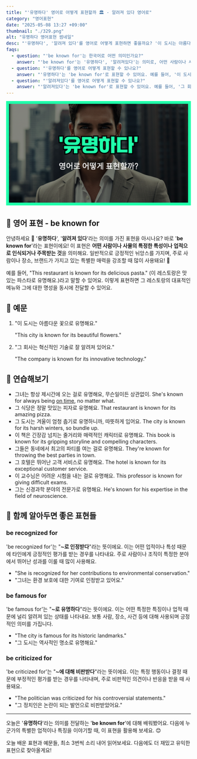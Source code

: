 ```yaml
---
title: "'유명하다' 영어로 어떻게 표현할까 🏛️ - 알려져 있다 영어로"
category: "영어표현"
date: "2025-05-08 13:27 +09:00"
thumbnail: "./329.png"
alt: "유명하다 영어표현 썸네일"
desc: "'유명하다', '알려져 있다'를 영어로 어떻게 표현하면 좋을까요? '이 도시는 아름다운 꽃으로 유명해요.', '그 회사는 혁신적인 기술로 잘 알려져 있어요.' 등을 영어로 표현하는 법을 배워봅시다. 다양한 예문을 통해서 연습하고 본인의 표현으로 만들어 보세요."
faqs:
  - question: "'be known for'는 한국어로 어떤 의미인가요?"
    answer: "'be known for'는 '유명하다', '알려져있다'는 의미로, 어떤 사람이나 사물의 특정한 특성이나 업적으로 인식되거나 주목받는 것을 나타내요."
  - question: "'유명하다'를 영어로 어떻게 표현할 수 있나요?"
    answer: "'유명하다'는 'be known for'로 표현할 수 있어요. 예를 들어, '이 도시는 아름다운 꽃으로 유명해요'는 'This city is known for its beautiful flowers'로 말할 수 있어요."
  - question: "'알려져있다'를 영어로 어떻게 표현할 수 있나요?"
    answer: "'알려져있다'는 'be known for'로 표현할 수 있어요. 예를 들어, '그 회사는 혁신적인 기술로 잘 알려져 있어요'는 'The company is known for its innovative technology'로 말할 수 있어요."
---
```


![근처에 영어표현 썸네일 이미지](./329.png)

## 🌟 영어 표현 - be known for

안녕하세요 👋 '**유명하다**', '**알려져 있다**'라는 의미를 가진 표현을 아시나요? 바로 '**be known for**'라는 표현이에요! 이 표현은 **어떤 사람이나 사물의 특정한 특성이나 업적으로 인식되거나 주목받는 것**을 의미해요. 일반적으로 긍정적인 뉘앙스를 가지며, 주로 사람이나 장소, 브랜드가 가지고 있는 특별한 매력을 강조할 때 많이 사용돼요! 🌟

예를 들어, "This restaurant is known for its delicious pasta." (이 레스토랑은 맛있는 파스타로 유명해요.)라고 말할 수 있어요. 이렇게 표현하면 그 레스토랑의 대표적인 메뉴와 그에 대한 명성을 동시에 전달할 수 있어요.

## 📖 예문

1. "이 도시는 아름다운 꽃으로 유명해요."

   "This city is known for its beautiful flowers."

2. "그 회사는 혁신적인 기술로 잘 알려져 있어요."

   "The company is known for its innovative technology."

## 💬 연습해보기

<ul data-interactive-list>
  <li data-interactive-item>
    <span data-toggler>그녀는 항상 제시간에 오는 걸로 유명해요, 무슨일이든 상관없이.</span>
    <span data-answer>She's known for always being <a href="/blog/vocab-1/043.on-time/">on time</a>, no matter what.</span>
  </li>
  <li data-interactive-item>
    <span data-toggler>그 식당은 정말 맛있는 피자로 유명해요.</span>
    <span data-answer>That restaurant is known for its amazing pizza.</span>
  </li>
  <li data-interactive-item>
    <span data-toggler>그 도시는 겨울이 엄청 춥기로 유명하니까, 따뜻하게 입어요.</span>
    <span data-answer>The city is known for its harsh winters, so bundle up.</span>
  </li>
  <li data-interactive-item>
    <span data-toggler>이 책은 긴장감 넘치는 줄거리와 매력적인 캐릭터로 유명해요.</span>
    <span data-answer>This book is known for its gripping storyline and compelling characters.</span>
  </li>
  <li data-interactive-item>
    <span data-toggler>그들은 동네에서 최고의 파티를 여는 걸로 유명해요.</span>
    <span data-answer>They're known for throwing the best parties in town.</span>
  </li>
  <li data-interactive-item>
    <span data-toggler>그 호텔은 뛰어난 고객 서비스로 유명해요.</span>
    <span data-answer>The hotel is known for its exceptional customer service.</span>
  </li>
  <li data-interactive-item>
    <span data-toggler>이 교수님은 어려운 시험을 내는 걸로 유명해요.</span>
    <span data-answer>This professor is known for giving difficult exams.</span>
  </li>
  <li data-interactive-item>
    <span data-toggler>그는 신경과학 분야의 전문가로 유명해요.</span>
    <span data-answer>He's known for his expertise in the field of neuroscience.</span>
  </li>
</ul>

## 🤝 함께 알아두면 좋은 표현들

### be recognized for

'be recognized for'는 "**~로 인정받다**"라는 뜻이에요. 이는 어떤 업적이나 특성 때문에 타인에게 긍정적인 평가를 받는 경우를 나타내요. 주로 사람이나 조직이 특정한 분야에서 뛰어난 성과를 이룰 때 많이 사용해요.

- "She is recognized for her contributions to environmental conservation."
- "그녀는 환경 보호에 대한 기여로 인정받고 있어요."

### be famous for

'be famous for'는 "**~로 유명하다**"라는 뜻이에요. 이는 어떤 특정한 특징이나 업적 때문에 널리 알려져 있는 상태를 나타내요. 보통 사람, 장소, 사건 등에 대해 사용되며 긍정적인 의미를 가집니다.

- "The city is famous for its historic landmarks."
- "그 도시는 역사적인 명소로 유명해요."

### be criticized for

'be criticized for'는 "**~에 대해 비판받다**"라는 뜻이에요. 이는 특정 행동이나 결정 때문에 부정적인 평가를 받는 경우를 나타내며, 주로 비판적인 의견이나 반응을 받을 때 사용돼요.

- "The politician was criticized for his controversial statements."
- "그 정치인은 논란이 되는 발언으로 비판받았어요."

---

오늘은 '**유명하다**'라는 의미를 전달하는 '**be known for**'에 대해 배워봤어요. 다음에 누군가의 특별한 업적이나 특징을 이야기할 때, 이 표현을 활용해 보세요. 😊

오늘 배운 표현과 예문들, 최소 3번씩 소리 내어 읽어보세요. 다음에도 더 재밌고 유익한 표현으로 찾아올게요!
